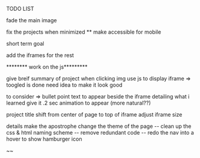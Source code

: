 TODO LIST


fade the main image

fix the projects when minimized 
** make accessible for mobile




short term goal 

add the iframes for the rest







******** work on the js*********

give breif summary of project
when clicking img use js to display iframe 
=> toogled is done 
need idea to make it look good

to consider 
=> bullet point text to appear beside the iframe detailing what i learned 
give it .2 sec animation to appear (more natural??)

project title shift from center of page to top of iframe
adjust iframe size 



details 
make the apostrophe change the theme of the page
-- clean up the css & html naming scheme
-- remove redundant code
-- redo the nav into a hover to show hamburger icon

~~
